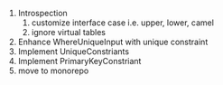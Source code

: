1. Introspection
   1. customize interface case i.e. upper, lower, camel
   1. ignore virtual tables
1. Enhance WhereUniqueInput with unique constraint
1. Implement UniqueConstriants
1. Implement PrimaryKeyConstriant
1. move to monorepo
